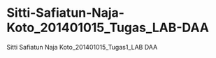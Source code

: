 # Sitti-Safiatun-Naja-Koto_201401015_Tugas_LAB-DAA
Sitti Safiatun Naja Koto_201401015_Tugas1_LAB DAA
